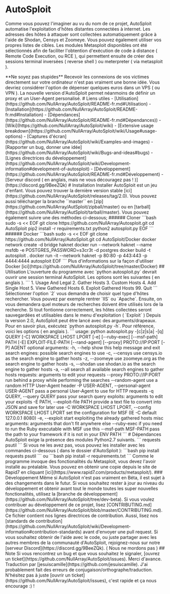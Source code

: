 # AutoSploit

Comme vous pouvez l'imaginer au vu du nom de ce projet, AutoSploit automatise l'exploitation d'hôtes distantes connectées à internet. Les adresses des hôtes à attaquer sont collectées automatiquement grâce à l'aide de Shodan, Censys et Zoomeye. Vous pouvez également utiliser vos propres listes de cibles.
Les modules Metasploit disponibles ont été sélectionnés afin de faciliter l'obtention d'exécution de code à distance ( Remote Code Execution, ou RCE ), qui permettent ensuite de créer des sessions terminal inversées ( reverse shell ) ou meterpreter ( via metasploit ).

<!-- misc à traduire:
Workspace, local host and local port for MSF facilitated back connections are configured by filling out the dialog that comes up before the exploit component is started
--!>

**Ne soyez pas stupides** <!-- OPSEC ? Don't know that --!>

Recevoir les connexions de vos victimes directement sur votre ordinateur n'est pas vraiment une bonne idée. Vous devriez considérer l'option de dépenser quelques euros dans un VPS ( ou VPN ).

La nouvelle version d'AutoSploit permet néanmoins de définir un proxy et un User-Agent personalisé.

# Liens utiles

 - [Utilisation](https://github.com/NullArray/AutoSploit/README-fr.md#Utilisation)
 - [Installation](https://github.com/NullArray/AutoSploit/README-fr.md#Installation)
 - [Dépendances](https://github.com/NullArray/AutoSploit/README-fr.md#Dépendances))
 - [Wiki](https://github.com/NullArray/AutoSploit/wiki)
   - [Extensive usage breakdown](https://github.com/NullArray/AutoSploit/wiki/Usage#usage-options)
   - [Captures d'écran](https://github.com/NullArray/AutoSploit/wiki/Examples-and-images)
   - [Rapporter un bug, donner une idée](https://github.com/NullArray/AutoSploit/wiki/Bugs-and-ideas#bugs)
   - [Lignes directrices du développement](https://github.com/NullArray/AutoSploit/wiki/Development-information#development-of-autosploit)
 - [Développement](https://github.com/NullArray/AutoSploit/README-fr.md#Développement)
 - [Serveur discord ( en anglais, mais ne vous découragez pas ! )](https://discord.gg/9BeeZQk)


# Installation

Installer AutoSploit est un jeu d'enfant. Vous pouvez trouver la dernière version stable [ici](https://github.com/NullArray/AutoSploit/releases/tag/2.0). Vous pouvez aussi télécharger la branche ``master`` en [zip](https://github.com/NullArray/AutSploit/zipball/master) ou en [tarball](https://github.com/NullArray/AutSploit/tarball/master). Vous pouvez également suivre une des méthodes ci-dessous;

###### Cloner

```bash
sudo -s << EOF
git clone https://github.com/NullArray/Autosploit.git
cd AutoSploit
pip2 install -r requirements.txt
python2 autosploit.py
EOF
```

###### Docker

```bash
sudo -s << EOF
git clone https://github.com/NullArray/AutoSploit.git
cd AutoSploit/Docker
docker network create -d bridge haknet
docker run --network haknet --name msfdb -e POSTGRES_PASSWORD=s3cr3t -d postgres
docker build -t autosploit .
docker run -it --network haknet -p 80:80 -p 443:443 -p 4444:4444 autosploit
EOF
```

Plus d'informations sur la façon d'utiliser Docker [ici](https://github.com/NullArray/AutoSploit/tree/master/Docker)

## Utilisation

L'ouverture du programme avec `python autosploit.py` devrait ouvrir une session terminal AutoSploit. Les options sont les suivantes ( en anglais ).

```
1. Usage And Legal
2. Gather Hosts
3. Custom Hosts
4. Add Single Host
5. View Gathered Hosts
6. Exploit Gathered Hosts
99. Quit
```

Sélectionner l'option `2` vous demandra de choisir quel type d'hôtes rechercher. Vous pouvez par exemple rentrer `IIS` ou `Apache`. Ensuite, on vous demandera quel moteurs de recherches doivent être utilisés lors de la recherche. Si tout fontionne correctement, les hôtes collectées seront sauvegardées et utilisables dans le menu d'exploitation ( `Exploit` )

Depuis la version 2.0, AutoSploit peut être lancé avec des arguments/drapeaux. Pour en savoir plus, exécutez `python autosploit.py -h`.
Pour référence, voici les options ( en anglais ).

```
usage: python autosploit.py -[c|z|s|a] -[q] QUERY
                            [-C] WORKSPACE LHOST LPORT [-e]
                            [--ruby-exec] [--msf-path] PATH [-E] EXPLOIT-FILE-PATH
                            [--rand-agent] [--proxy] PROTO://IP:PORT [-P] AGENT

optional arguments:
  -h, --help            show this help message and exit

search engines:
  possible search engines to use

  -c, --censys          use censys.io as the search engine to gather hosts
  -z, --zoomeye         use zoomeye.org as the search engine to gather hosts
  -s, --shodan          use shodan.io as the search engine to gather hosts
  -a, --all             search all available search engines to gather hosts

requests:
  arguments to edit your requests

  --proxy PROTO://IP:PORT
                        run behind a proxy while performing the searches
  --random-agent        use a random HTTP User-Agent header
  -P USER-AGENT, --personal-agent USER-AGENT
                        pass a personal User-Agent to use for HTTP requests
  -q QUERY, --query QUERY
                        pass your search query

exploits:
  arguments to edit your exploits

  -E PATH, --exploit-file PATH
                        provide a text file to convert into JSON and save for
                        later use
  -C WORKSPACE LHOST LPORT, --config WORKSPACE LHOST LPORT
                        set the configuration for MSF (IE -C default 127.0.0.1
                        8080)
  -e, --exploit         start exploiting the already gathered hosts

misc arguments:
  arguments that don't fit anywhere else

  --ruby-exec           if you need to run the Ruby executable with MSF use
                        this
  --msf-path MSF-PATH   pass the path to your framework if it is not in your
                        ENV PATH
```

# Dépendances

AutoSploit exige la présence des modules Python2.7 suivants.

```
requests
psutil
```

Si vous ne les avez pas, vous pouvez les installer avec les commandes ci-dessous ( dans le dossier d'AutoSploit ):

```bash
pip install requests psutil
```

ou

```bash
pip install -r requirements.txt
```

Comme le programme invoque des fonctionalités du Metasploit, vous devez l'avoir installé au préalable. Vous pouvez en obtenir une copie depuis le site de Rapid7 en cliquant [ici](https://www.rapid7.com/products/metasploit/).

<!-- since this README will not be presented to a lot of peoples and the project is constantly growing, ignoring the acknowledgments --!>

### Développement

Même si AutoSploit n'est pas vraiment en Béta, il est sujet à des changements dans le futur.

Si vous souhaitez rester à jour au niveau du développement et obtenir avant tout le monde toutes les super nouvelles fonctionalités, utilisez la [branche de développement](https://github.com/NullArray/AutoSploit/tree/dev-beta).

Si vous voulez contribuer au développement de ce projet, lisez [CONTRIBUTING.md](https://github.com/NullArray/AutoSploit/blob/master/CONTRIBUTING.md). Ce fichier contient nos lignes directrices de contribution.

Aussi, lisez nos [standards de contribution](https://github.com/NullArray/AutoSploit/wiki/Development-information#contribution-standards) avant d'envoyer une pull request.

Si vous souhaitez obtenir de l'aide avec le code, ou juste partager avec les autres membres de la communauté d'AutoSploit, rejoignez-nous sur notre [serveur Discord](https://discord.gg/9BeeZQk). ( Nous ne mordons pas )

## Note

Si vous rencontrez un bug et que vous souhaitez le signaler, [ouvrez un ticket](https://github.com/NullArray/AutoSploit/issues).

Merci d'avance.

Traduction par [jesuiscamille](https://github.com/jesuiscamille). J'ai probablement fait des erreurs de conjugaison/orthographe/traduction. N'hésitez pas à juste [ouvrir un ticket](https://github.com/NullArray/AutoSploit/issues), c'est rapide et ça nous encourage :) !
